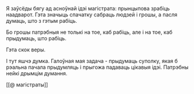 
Я заўсёды бягу ад асноўнай ідэі магістрата: прынцыпова зрабіць наадварот. Гэта значыць спачатку сабраць людзей і грошы, а пасля думаць, што з гэтым рабіць. 

Бо грошы патрэбныя не толькі на тое, каб рабіць, але і на тое, каб прыдумаць, што рабіць.

Гэта скок веры.


І тут яшчэ думка. Галоўная мая задача - прыдумаць суполку, якая б рэальна пачала прыдумляць і прыгожа падаваць цікавыя ідэі. 
Патрэбны нейкі дрымцім думання.

[[@ магістраты]]
